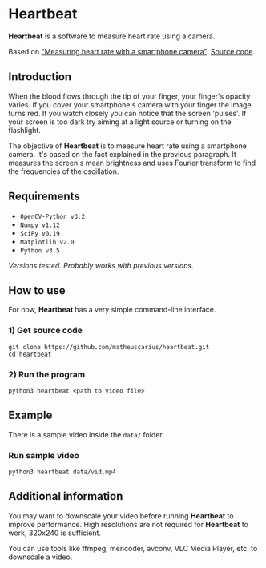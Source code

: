 # Heartbeat
**Heartbeat** is a software to measure heart rate using a camera.

Based on ["Measuring heart rate with a smartphone camera"](http://www.ignaciomellado.es/blog/Measuring-heart-rate-with-a-smartphone-camera). [Source code](https://github.com/uavster/Video2HeartRate).

## Introduction

When the blood flows through the tip of your finger, your finger's opacity varies. If you cover your smartphone's camera with your finger the image turns red. If you watch closely you can notice that the screen 'pulses'. If your screen is too dark try aiming at a light source or turning on the flashlight.

The objective of **Heartbeat** is to measure heart rate using a smartphone camera. It's based on the fact explained in the previous paragraph. It measures the screen's mean brightness and uses Fourier transform to find the frequencies of the oscillation.

## Requirements

* `OpenCV-Python v3.2`
* `Numpy v1.12`
* `SciPy v0.19`
* `Matplotlib v2.0`
* `Python v3.5`

*Versions tested. Probably works with previous versions.*

## How to use

For now, **Heartbeat** has a very simple command-line interface.

### 1) Get source code
    git clone https://github.com/matheuscarius/heartbeat.git
    cd heartbeat
### 2) Run the program
    python3 heartbeat <path to video file>

## Example
There is a sample video inside the `data/` folder
### Run sample video
    python3 heartbeat data/vid.mp4

## Additional information

You may want to downscale your video before running **Heartbeat** to improve performance. High resolutions are not required for **Heartbeat** to work, 320x240 is sufficient.

You can use tools like ffmpeg, mencoder, avconv, VLC Media Player, etc. to downscale a video.
